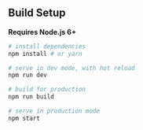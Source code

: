 ## Build Setup

**Requires Node.js 6+**

``` bash
# install dependencies
npm install # or yarn

# serve in dev mode, with hot reload
npm run dev

# build for production
npm run build

# serve in production mode
npm start
```
